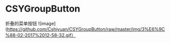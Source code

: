 # CSYGroupButton
折叠的菜单按钮
![image](https://github.com/Cshiyuan/CSYGroupButton/raw/master/img/3%E6%9C%88-02-2017%2012-58-32.gif）
